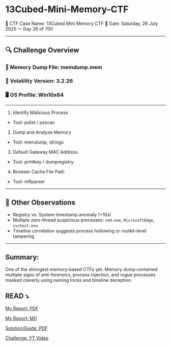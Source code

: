 # 13Cubed-Mini-Memory-CTF
📂 CTF Case Name: 13Cubed Mini Memory CTF
📅 Date: Saturday, 26 July 2025 — Day 26 of 700

---

## 🔍 Challenge Overview

### 🧠 Memory Dump File: memdump.mem  
### 🔧 Volatility Version: 3.2.26  
### 🖥️ OS Profile: Win10x64  

---

1. Identify Malicious Process  
- Tool: pslist / psscan  

2. Dump and Analyze Memory  
- Tool: memdump, strings  

3. Default Gateway MAC Address  
- Tool: printkey / dumpregistry  

4. Browser Cache File Path  
- Tool: mftparser  

---

## 🧩 Other Observations  
- Registry vs. System timestamp anomaly (+10s)  
- Multiple zero-thread suspicious processes: `cmd.exe`, `MicrosoftEdge`, `svchost.exe`  
- Timeline correlation suggests process hollowing or rootkit-level tampering

---

## Summary:  
One of the strongest memory-based CTFs yet. Memory dump contained multiple signs of anti-forensics, process injection, and rogue processes masked cleverly using naming tricks and timeline deception.

## READ ⤵️

[My Report: PDF](13CubedMemoryCTF.pdf)

[My Report: MD](13CubedMemoryCTF.md) 

[Solution/Guide: PDF](solutions_guide.pdf)

[Challenge: YT Video](https://www.youtube.com/watch?v=JuEv8UleO0U&list=PLwHfQPh43gyqJmZxGP2Pbys1g9d0_DHiy)

